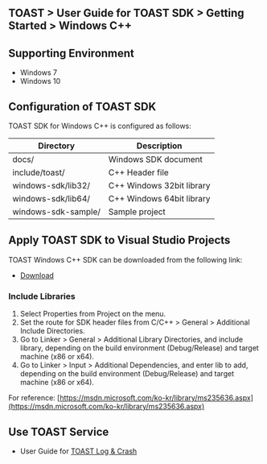 ## TOAST > User Guide for TOAST SDK > Getting Started > Windows C++

## Supporting Environment

* Windows 7
* Windows 10

## Configuration of TOAST SDK

TOAST SDK for Windows C++ is configured as follows:

| Directory | Description |
|---|---|
| docs/ | Windows SDK document |
| include/toast/ | C++ Header file |
| windows-sdk/lib32/ | C++ Windows 32bit library |
| windows-sdk/lib64/ | C++ Windows 64bit library |
| windows-sdk-sample/ | Sample project |

## Apply TOAST SDK to Visual Studio Projects 

TOAST Windows C++ SDK can be downloaded from the following link:  

- [Download](../../../Download/#toast-sdk)

### Include Libraries  

1. Select Properties from Project on the menu.
2. Set the route for SDK header files from C/C++ > General > Additional Include Directories.
3. Go to Linker > General > Additional Library Directories, and include library, depending on the build environment (Debug/Release) and target machine (x86 or x64). 
4. Go to Linker > Input > Additional Dependencies, and enter lib to add, depending on the build environment (Debug/Release) and target machine (x86 or x64).

For reference: [https://msdn.microsoft.com/ko-kr/library/ms235636.aspx](https://msdn.microsoft.com/ko-kr/library/ms235636.aspx)

## Use TOAST Service 

* User Guide for [TOAST Log & Crash](./log-collector-windows) 


